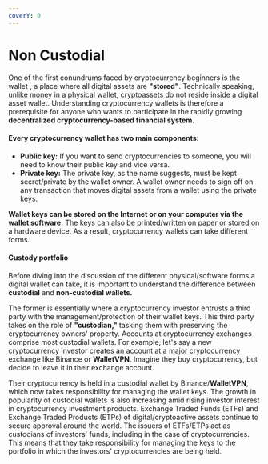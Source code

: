 ```yaml
---
coverY: 0
---
```


# Non Custodial

One of the first conundrums faced by cryptocurrency beginners is the wallet , a place where all digital assets are **"stored"**. Technically speaking, unlike money in a physical wallet, cryptoassets do not reside inside a digital asset wallet. Understanding cryptocurrency wallets is therefore a prerequisite for anyone who wants to participate in the rapidly growing **decentralized cryptocurrency-based financial system.**

#### Every cryptocurrency wallet has two main components:

* **Public key:** If you want to send cryptocurrencies to someone, you will need to know their public key and vice versa.&#x20;
* **Private key:** The private key, as the name suggests, must be kept secret/private by the wallet owner. A wallet owner needs to sign off on any transaction that moves digital assets from a wallet using the private keys.

**Wallet keys can be stored on the Internet or on your computer via the wallet software.** The keys can also be printed/written on paper or stored on a hardware device. As a result, cryptocurrency wallets can take different forms.

#### Custody portfolio

Before diving into the discussion of the different physical/software forms a digital wallet can take, it is important to understand the difference between **custodial** and **non-custodial wallets.**

The former is essentially where a cryptocurrency investor entrusts a third party with the management/protection of their wallet keys. This third party takes on the role of **"custodian,"** tasking them with preserving the cryptocurrency owners' property. Accounts at cryptocurrency exchanges comprise most custodial wallets. For example, let's say a new cryptocurrency investor creates an account at a major cryptocurrency exchange like Binance or **WalletVPN**. Imagine they buy cryptocurrency, but decide to leave it in their exchange account.

Their cryptocurrency is held in a custodial wallet by Binance/**WalletVPN**, which now takes responsibility for managing the wallet keys. The growth in popularity of custodial wallets is also increasing amid rising investor interest in cryptocurrency investment products. Exchange Traded Funds (ETFs) and Exchange Traded Products (ETPs) of digital/cryptoactive assets continue to secure approval around the world. The issuers of ETFs/ETPs act as custodians of investors' funds, including in the case of cryptocurrencies. This means that they take responsibility for managing the keys to the portfolio in which the investors' cryptocurrencies are being held.

